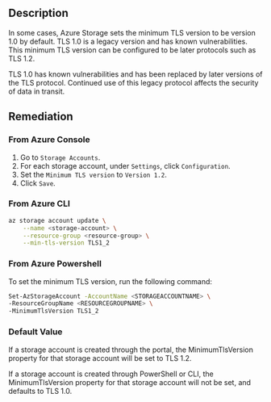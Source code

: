 ## Description

In some cases, Azure Storage sets the minimum TLS version to be version 1.0 by default. TLS 1.0 is a legacy version and has known vulnerabilities. This minimum TLS version can be configured to be later protocols such as TLS 1.2.

TLS 1.0 has known vulnerabilities and has been replaced by later versions of the TLS protocol. Continued use of this legacy protocol affects the security of data in transit.

## Remediation

### From Azure Console

1. Go to `Storage Accounts`.
2. For each storage account, under `Settings`, click `Configuration`.
3. Set the `Minimum TLS version` to `Version 1.2`.
4. Click `Save`.

### From Azure CLI

```bash
az storage account update \
    --name <storage-account> \
    --resource-group <resource-group> \
    --min-tls-version TLS1_2
```

### From Azure Powershell

To set the minimum TLS version, run the following command:

```bash
Set-AzStorageAccount -AccountName <STORAGEACCOUNTNAME> \
-ResourceGroupName <RESOURCEGROUPNAME> \
-MinimumTlsVersion TLS1_2
```

### Default Value

If a storage account is created through the portal, the MinimumTlsVersion property for that storage account will be set to TLS 1.2.

If a storage account is created through PowerShell or CLI, the MinimumTlsVersion property for that storage account will not be set, and defaults to TLS 1.0.
